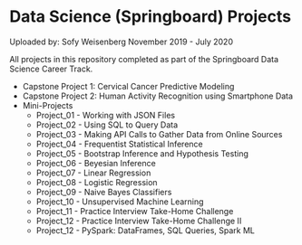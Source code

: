 # Data Science (Springboard) Projects

Uploaded by: Sofy Weisenberg
November 2019 - July 2020

All projects in this repository completed as part of the Springboard Data Science Career Track.

* Capstone Project 1: Cervical Cancer Predictive Modeling
* Capstone Project 2: Human Activity Recognition using Smartphone Data
* Mini-Projects
  * Project_01 - Working with JSON Files
  * Project_02 - Using SQL to Query Data
  * Project_03 - Making API Calls to Gather Data from Online Sources
  * Project_04 - Frequentist Statistical Inference
  * Project_05 - Bootstrap Inference and Hypothesis Testing
  * Project_06 - Beyesian Inference
  * Project_07 - Linear Regression
  * Project_08 - Logistic Regression
  * Project_09 - Naive Bayes Classifiers
  * Project_10 - Unsupervised Machine Learning
  * Project_11 - Practice Interview Take-Home Challenge
  * Project_12 - Practice Interview Take-Home Challenge II
  * Project_12 - PySpark: DataFrames, SQL Queries, Spark ML
